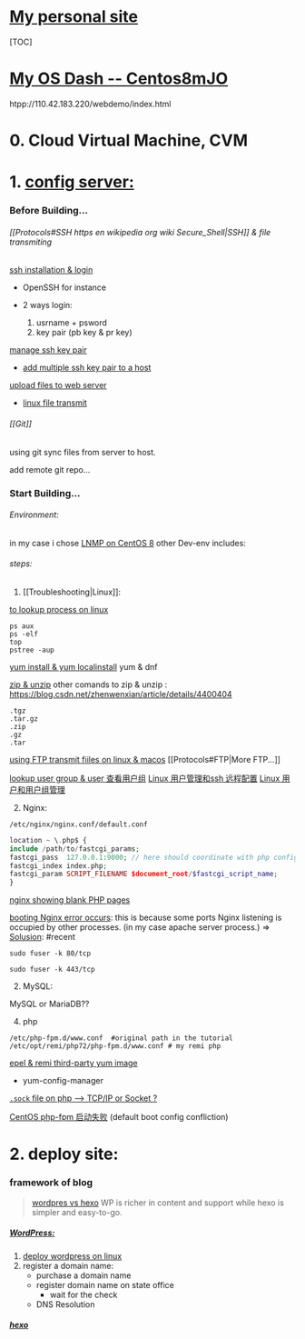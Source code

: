 # [My personal site](http://110.42.183.220/wordpress)

[TOC]



# [My OS Dash -- Centos8mJO](https://console.cloud.tencent.com/lighthouse/instance/detail?rid=4&id=lhins-o90a1tc4)

htpp://110.42.183.220/webdemo/index.html



# 0. Cloud Virtual Machine, CVM



# 1. [config server:](https://cloud.tencent.com/document/product/213/54831)

### Before Building... 
###### [[Protocols#SSH https en wikipedia org wiki Secure_Shell|SSH]] & file transmiting

[ssh installation & login](https://blog.csdn.net/li528405176/article/details/82810342)
- OpenSSH for instance
- 2 ways login:

	1. usrname + psword
	2. key pair (pb key & pr key)

[manage ssh key pair](https://cloud.tencent.com/document/product/213/16691#bindingSSH)
+ [add multiple ssh key pair to a host](https://support.huaweicloud.com/codehub_faq/codehub_faq_0002.html)


[upload files to web server](https://developer.mozilla.org/en-US/docs/Learn/Common_questions/Upload_files_to_a_web_server)
+ [linux file transmit](https://blog.csdn.net/qw_xingzhe/article/details/80167888)

###### [[Git]]
using git sync files from server to host.

add remote git repo... 



### Start Building...

######  Environment:

in my case i chose [LNMP on CentOS 8](https://cloud.tencent.com/document/product/213/49304)
other Dev-env includes: 

###### steps:

1.  [[Troubleshooting|Linux]]: 

[to lookup process on linux](https://cloud.tencent.com/developer/article/1711858)
```shell
ps aux
ps -elf
top
pstree -aup
```

[yum install & yum localinstall](https://www.cnblogs.com/zhangshuaihui/p/12336509.html)
yum & dnf

[zip & unzip](http://note.drx.tw/2008/04/command.html) 
other comands to zip & unzip : https://blog.csdn.net/zhenwenxian/article/details/4400404

```shell
.tgz
.tar.gz
.zip
.gz
.tar
```

[using FTP transmit fiiles  on linux & macos](https://cloud.tencent.com/document/product/1207/53216)
[[Protocols#FTP|More FTP...]]

[lookup user group & user 查看用户组](https://blog.csdn.net/rainbow702/article/details/50985672)
[Linux 用户管理和ssh 远程配置](https://www.xiaog.info/blog/post/user_manager_and_ssh_config)
[Linux 用户和用户组管理](https://www.runoob.com/linux/linux-user-manage.html)

2. Nginx:

```shell
/etc/nginx/nginx.conf/default.conf
```

```php
location ~ \.php$ {
include /path/to/fastcgi_params;
fastcgi_pass  127.0.0.1:9000; // here should coordinate with php config.
fastcgi_index index.php;
fastcgi_param SCRIPT_FILENAME $document_root/$fastcgi_script_name;
}
```

[nginx showing blank PHP pages](https://stackoverflow.com/questions/15423500/nginx-showing-blank-php-pages)
	
[booting Nginx error occurs](https://blog.csdn.net/see__you__again/article/details/116123488): this is because some ports Nginx listening is occupied by other processes. (in my case apache server process.) 
=> [Solusion](https://stackoverflow.com/questions/35868976/nginx-service-failed-because-the-control-process-exited): #recent

```shell
sudo fuser -k 80/tcp

sudo fuser -k 443/tcp
```


2. MySQL:

MySQL or MariaDB??


4. php

```shell
/etc/php-fpm.d/www.conf  #original path in the tutorial
/etc/opt/remi/php72/php-fpm.d/www.conf # my remi php 
```

[epel & remi third-party yum image](https://blog.csdn.net/lituxiu/article/details/90057277)
- yum-config-manager

[`.sock` file on php --> TCP/IP or Socket ?](https://www.codenong.com/35367676/)

[CentOS php-fpm 启动失败](https://learnku.com/articles/10763/failure-of-centos-7x-php-fpm-startup-personal-reasons) (default boot config confliction)



# 2. deploy site:
### framework of blog
> [wordpres vs hexo](https://www.zhihu.com/question/53068081)
> WP is richer in content and support while hexo is simpler and easy-to-go. 

##### [WordPress: ](https://wordpress.com/support/start/)
1. [deploy wordpress on linux](https://cloud.tencent.com/document/product/213/8044)
2. register a domain name:
	- purchase a domain name
	- register domain name on state office
		- wait for the check
	- DNS Resolution

##### [hexo](https://hexo.io/docs/)

